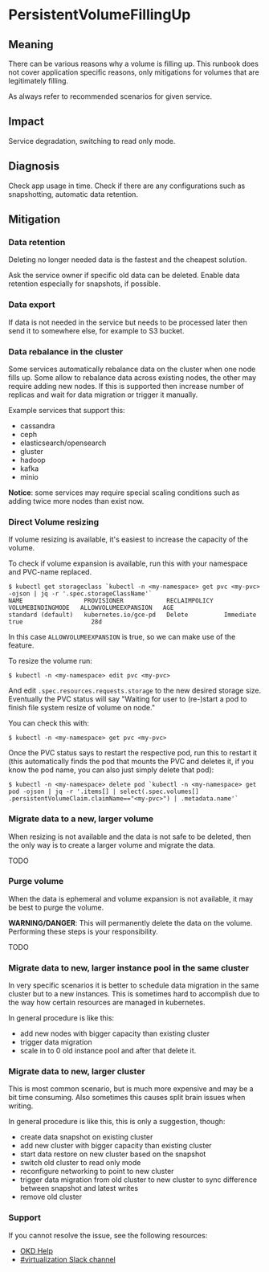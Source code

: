 <!--
Original source from KubePersistentVolumeFillingUp
https://github.com/prometheus-operator/runbooks/blob/main/content/runbooks/kubernetes/KubePersistentVolumeFillingUp.md
-->

# PersistentVolumeFillingUp

## Meaning

There can be various reasons why a volume is filling up.
This runbook does not cover application specific reasons, only mitigations
for volumes that are legitimately filling.

As always refer to recommended scenarios for given service.

## Impact

Service degradation, switching to read only mode.

## Diagnosis

Check app usage in time.
Check if there are any configurations such as snapshotting, automatic data retention.

## Mitigation

### Data retention

Deleting no longer needed data is the fastest and the cheapest solution.

Ask the service owner if specific old data can be deleted.
Enable data retention especially for snapshots, if possible.

### Data export

If data is not needed in the service but needs to be processed later
then send it to somewhere else, for example to S3 bucket.

### Data rebalance in the cluster

Some services automatically rebalance data on the cluster when one node
fills up.
Some allow to rebalance data across existing nodes, the other may require
adding new nodes.
If this is supported then increase number of replicas and wait for data
migration or trigger it manually.

Example services that support this:

- cassandra
- ceph
- elasticsearch/opensearch
- gluster
- hadoop
- kafka
- minio

**Notice**: some services may require special scaling conditions such as
adding twice more nodes than exist now.

### Direct Volume resizing

If volume resizing is available, it's easiest to increase the capacity of
the volume.

To check if volume expansion is available, run this with your namespace
and PVC-name replaced.

```shell
$ kubectl get storageclass `kubectl -n <my-namespace> get pvc <my-pvc> -ojson | jq -r '.spec.storageClassName'`       
NAME                 PROVISIONER            RECLAIMPOLICY   VOLUMEBINDINGMODE   ALLOWVOLUMEEXPANSION   AGE
standard (default)   kubernetes.io/gce-pd   Delete          Immediate           true                   28d
```

In this case `ALLOWVOLUMEEXPANSION` is true, so we can make use of the feature.

To resize the volume run:

```shell
$ kubectl -n <my-namespace> edit pvc <my-pvc>
```

And edit `.spec.resources.requests.storage` to the new desired storage size.
Eventually the PVC status will say "Waiting for user to (re-)start a pod to
finish file system resize of volume on node."

You can check this with:

```shell
$ kubectl -n <my-namespace> get pvc <my-pvc>
```

Once the PVC status says to restart the respective pod, run this to restart it
(this automatically finds the pod that mounts the PVC and deletes it,
if you know the pod name, you can also just simply delete that pod):

```shell
$ kubectl -n <my-namespace> delete pod `kubectl -n <my-namespace> get pod -ojson | jq -r '.items[] | select(.spec.volumes[] .persistentVolumeClaim.claimName=="<my-pvc>") | .metadata.name'`
```

### Migrate data to a new, larger volume

When resizing is not available and the data is not safe to be deleted,
then the only way is to create a larger volume and migrate the data.

TODO

### Purge volume

When the data is ephemeral and volume expansion is not available,
it may be best to purge the volume.

**WARNING/DANGER**: This will permanently delete the data on the volume.
Performing these steps is your responsibility.

TODO

### Migrate data to new, larger instance pool in the same cluster

In very specific scenarios it is better to schedule data migration in the
same cluster but to a new instances.
This is sometimes hard to accomplish due to the way how certain resources
are managed in kubernetes.

In general procedure is like this:

- add new nodes with bigger capacity than existing cluster
- trigger data migration
- scale in to 0 old instance pool and after that delete it.

### Migrate data to new, larger cluster

This is most common scenario, but is much more expensive and may be a bit
time consuming.
Also sometimes this causes split brain issues when writing.

In general procedure is like this, this is only a suggestion, though:

- create data snapshot on existing cluster
- add new cluster with bigger capacity than existing cluster
- start data restore on new cluster based on the snapshot
- switch old cluster to read only mode
- reconfigure networking to point to new cluster
- trigger data migration from old cluster to new cluster to sync difference
  between snapshot and latest writes
- remove old cluster

### Support

<!--DS: If you cannot resolve the issue, log in to the
link:https://access.redhat.com[Customer Portal] and open a support case,
attaching the artifacts gathered during the diagnosis procedure.-->
<!--USstart-->
If you cannot resolve the issue, see the following resources:

- [OKD Help](https://www.okd.io/help/)
- [#virtualization Slack channel](https://kubernetes.slack.com/channels/virtualization)
<!--USend-->

